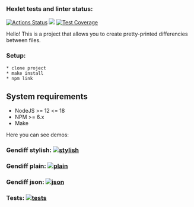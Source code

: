 ### Hexlet tests and linter status:
[![Actions Status](https://github.com/AlekRing/frontend-project-lvl2/workflows/hexlet-check/badge.svg)](https://github.com/AlekRing/frontend-project-lvl2/actions)
<a href="https://codeclimate.com/github/AlekRing/frontend-project-lvl2/maintainability"><img src="https://api.codeclimate.com/v1/badges/d480b9a9e76a7b04f74a/maintainability" /></a>
[![Test Coverage](https://api.codeclimate.com/v1/badges/d480b9a9e76a7b04f74a/test_coverage)](https://codeclimate.com/github/AlekRing/frontend-project-lvl2/test_coverage)

Hello! This is a project that allows you to create pretty-printed differencies between files.

### Setup:
    * clone project
    * make install
    * npm link

## System requirements
* NodeJS >= 12 <= 18
* NPM >= 6.x
* Make

Here you can see demos:
### Gendiff stylish: [![stylish](https://asciinema.org/a/7ELdWTJivOXkS7dmuTA0cp8a6.png)](https://asciinema.org/a/7ELdWTJivOXkS7dmuTA0cp8a6)
### Gendiff plain: [![plain](https://asciinema.org/a/mR7klCMIus1EVFvXtDu3f4BMX.png)](https://asciinema.org/a/mR7klCMIus1EVFvXtDu3f4BMX)
### Gendiff json: [![json](https://asciinema.org/a/JXfiFibqhFgk1hpii7U8wUnoh.png)](https://asciinema.org/a/JXfiFibqhFgk1hpii7U8wUnoh)

### Tests: [![tests](https://asciinema.org/a/Bt6yZcYpuLOhKnvR1PyWfSRdM.png)](https://asciinema.org/a/Bt6yZcYpuLOhKnvR1PyWfSRdM)
